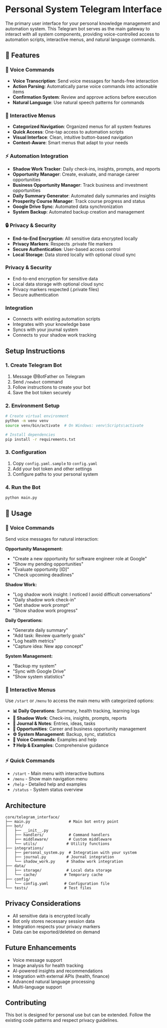 # Personal System Telegram Interface

The primary user interface for your personal knowledge management and automation system. This Telegram bot serves as the main gateway to interact with all system components, providing voice-controlled access to automation scripts, interactive menus, and natural language commands.

## 🚀 Features

### 🎤 Voice Commands
- **Voice Transcription**: Send voice messages for hands-free interaction
- **Action Parsing**: Automatically parse voice commands into actionable items
- **Confirmation System**: Review and approve actions before execution
- **Natural Language**: Use natural speech patterns for commands

### 📱 Interactive Menus
- **Categorized Navigation**: Organized menus for all system features
- **Quick Access**: One-tap access to automation scripts
- **Visual Interface**: Clean, intuitive button-based navigation
- **Context-Aware**: Smart menus that adapt to your needs

### ⚡ Automation Integration
- **Shadow Work Tracker**: Daily check-ins, insights, prompts, and reports
- **Opportunity Manager**: Create, evaluate, and manage career opportunities
- **Business Opportunity Manager**: Track business and investment opportunities
- **Daily Summary Generator**: Automated daily summaries and insights
- **Prosperity Course Manager**: Track course progress and status
- **Google Drive Sync**: Automated data synchronization
- **System Backup**: Automated backup creation and management

### 🔒 Privacy & Security
- **End-to-End Encryption**: All sensitive data encrypted locally
- **Privacy Markers**: Respects .private file markers
- **Secure Authentication**: User-based access control
- **Local Storage**: Data stored locally with optional cloud sync

### Privacy & Security
- End-to-end encryption for sensitive data
- Local data storage with optional cloud sync
- Privacy markers respected (.private files)
- Secure authentication

### Integration
- Connects with existing automation scripts
- Integrates with your knowledge base
- Syncs with your journal system
- Connects to your shadow work tracking

## Setup Instructions

### 1. Create Telegram Bot
1. Message @BotFather on Telegram
2. Send `/newbot` command
3. Follow instructions to create your bot
4. Save the bot token securely

### 2. Environment Setup
```bash
# Create virtual environment
python -m venv venv
source venv/bin/activate  # On Windows: venv\Scripts\activate

# Install dependencies
pip install -r requirements.txt
```

### 3. Configuration
1. Copy `config.yaml.sample` to `config.yaml`
2. Add your bot token and other settings
3. Configure paths to your personal system

### 4. Run the Bot
```bash
python main.py
```

## 🎯 Usage

### 🎤 Voice Commands
Send voice messages for natural interaction:

**Opportunity Management:**
- "Create a new opportunity for software engineer role at Google"
- "Show my pending opportunities"
- "Evaluate opportunity [ID]"
- "Check upcoming deadlines"

**Shadow Work:**
- "Log shadow work insight: I noticed I avoid difficult conversations"
- "Daily shadow work check-in"
- "Get shadow work prompt"
- "Show shadow work progress"

**Daily Operations:**
- "Generate daily summary"
- "Add task: Review quarterly goals"
- "Log health metrics"
- "Capture idea: New app concept"

**System Management:**
- "Backup my system"
- "Sync with Google Drive"
- "Show system statistics"

### 📱 Interactive Menus
Use `/start` or `/menu` to access the main menu with categorized options:

- **📊 Daily Operations**: Summary, health tracking, learning logs
- **🧠 Shadow Work**: Check-ins, insights, prompts, reports
- **📝 Journal & Notes**: Entries, ideas, tasks
- **💼 Opportunities**: Career and business opportunity management
- **⚙️ System Management**: Backup, sync, statistics
- **🎤 Voice Commands**: Examples and help
- **❓ Help & Examples**: Comprehensive guidance

### ⚡ Quick Commands
- `/start` - Main menu with interactive buttons
- `/menu` - Show main navigation menu
- `/help` - Detailed help and examples
- `/status` - System status overview

## Architecture

```
core/telegram_interface/
├── main.py                 # Main bot entry point
├── bot/
│   ├── __init__.py
│   ├── handlers/           # Command handlers
│   ├── middleware/         # Custom middleware
│   └── utils/             # Utility functions
├── integrations/
│   ├── personal_system.py  # Integration with your system
│   ├── journal.py         # Journal integration
│   └── shadow_work.py     # Shadow work integration
├── data/
│   ├── storage/           # Local data storage
│   └── cache/            # Temporary cache
├── config/
│   └── config.yaml       # Configuration file
└── tests/                # Test files
```

## Privacy Considerations

- All sensitive data is encrypted locally
- Bot only stores necessary session data
- Integration respects your privacy markers
- Data can be exported/deleted on demand

## Future Enhancements

- Voice message support
- Image analysis for health tracking
- AI-powered insights and recommendations
- Integration with external APIs (health, finance)
- Advanced natural language processing
- Multi-language support

## Contributing

This bot is designed for personal use but can be extended. Follow the existing code patterns and respect privacy guidelines.
